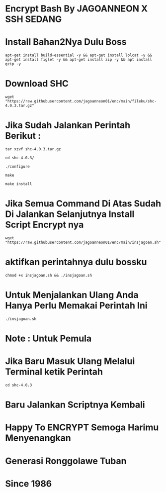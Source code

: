 # Encrypt Bash By JAGOANNEON X SSH SEDANG
# Install Bahan2Nya Dulu Boss

```
apt-get install build-essential -y && apt-get install lolcat -y && apt-get install figlet -y && apt-get install zip -y && apt install gzip -y
```
# Download SHC 

```
wget "https://raw.githubusercontent.com/jagoanneon01/enc/main/fileku/shc-4.0.3.tar.gz"
```

#  Jika Sudah Jalankan Perintah Berikut :

```
tar xzvf shc-4.0.3.tar.gz

cd shc-4.0.3/

./configure 

make

make install
```
# Jika Semua Command Di Atas Sudah Di Jalankan Selanjutnya Install Script Encrypt nya

```
wget "https://raw.githubusercontent.com/jagoanneon01/enc/main/insjagoan.sh"
```
# aktifkan perintahnya dulu bossku

```
chmod +x insjagoan.sh && ./insjagoan.sh
```

# Untuk Menjalankan Ulang Anda Hanya Perlu Memakai Perintah Ini

```
./insjagoan.sh
```
# Note : Untuk Pemula
# Jika Baru Masuk Ulang Melalui Terminal ketik Perintah
```
cd shc-4.0.3
```

# Baru Jalankan Scriptnya Kembali
# Happy To ENCRYPT Semoga Harimu Menyenangkan
# Generasi Ronggolawe Tuban
# Since 1986
